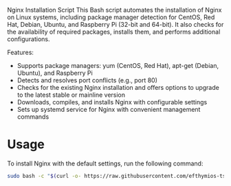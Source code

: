 Nginx Installation Script
This Bash script automates the installation of Nginx on Linux systems, including package manager detection for CentOS, Red Hat, Debian, Ubuntu, and Raspberry Pi (32-bit and 64-bit). It also checks for the availability of required packages, installs them, and performs additional configurations.

Features:
- Supports package managers: yum (CentOS, Red Hat), apt-get (Debian, Ubuntu), and Raspberry Pi
- Detects and resolves port conflicts (e.g., port 80)
- Checks for the existing Nginx installation and offers options to upgrade to the latest stable or mainline version
- Downloads, compiles, and installs Nginx with configurable settings
- Sets up systemd service for Nginx with convenient management commands

# Usage

To install Nginx with the default settings, run the following command:

```bash
sudo bash -c "$(curl -o- https://raw.githubusercontent.com/efthymios-tserepas/nginx/main/nginx.sh)"


